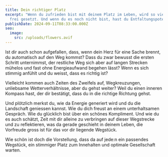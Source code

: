 ```yaml
---
title: Dein richtiger Platz
excerpt: "Wenn du zufrieden bist mit deinem Platz im Leben, wird so viel Kraft
  frei gesetzt. Und wenn du es noch nicht bist, hast du Entfaltungspotential. "
publishDate: 2024-09-11T08:33:00.000Z
seo:
  image:
    src: /uploads/flowers.avif
---
```

Ist dir auch schon aufgefallen, dass, wenn dein Herz für eine Sache brennt, du automatisch auf den Weg kommst? Dass du zwar bewusst die ersten Schritt unternimmst, der restliche Weg sich aber auf langen Strecken mühelos und fast ohne Energieaufwand begehen lässt? Wenn es sich stimmig anfühlt und du weisst, dass es richtig ist? 

Vielleicht kommen auch Zeiten des Zweifels auf, Wegkreuzungen, unliebsame Wetterverhältnisse, aber du gehst weiter? Weil du einen inneren Kompass hast, der dir bestätigt, dass du in die richtige Richtung gehst.

Und plötzlich merkst du, wie da Energie generiert wird und du die Landschaft geniessen kannst. Wie du dich freust an einem unterhaltsamen Gespräch. Wie du glücklich bist über ein schönes Kompliment. Und wie du es auch schätzt, Zeit mit dir alleine zu verbringen auf dieser Wegstrecke und zu reflektieren, was da gerade geschieht in deinem Leben, die Vorfreude gross ist für das vor dir liegende Wegstück.

Wie schön ist doch die Vorstellung, dass da auf jede:n ein passendes Wegstück, ein stimmiger Platz zum Innehalten und optimale Gesellschaft warten.
